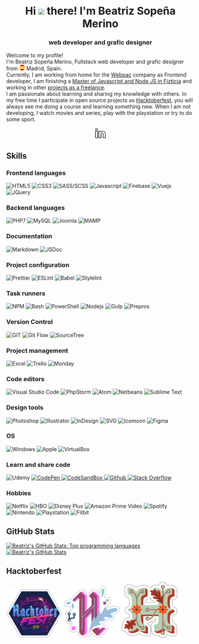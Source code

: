 <div align="center">
	<h1>
		Hi <img src="https://media.giphy.com/media/hvRJCLFzcasrR4ia7z/giphy.gif" width="25px"> there! I'm Beatriz Sopeña Merino
	</h1>
	<h3>
		web developer and grafic designer
	</h3>
</div>


<div id="description">
	<div>
		<p>
			Welcome to my profile!
			<br>
			I'm Beatriz Sopeña Merino, Fullstack web developer and grafic designer from <img src="./README/images/icons/flag-es.svg" alt="Spain" width="15px"> Madrid, Spain.
			<br>
			Currently, I am working from home for the <a href="https://www.webpac.com/" target="_blank" rel="noopener noreferrer">Webpac</a> company as Frontend developer, I am finishing a <a href="https://github.com/beatrizsmerino/exercises-javascript-node" target="_blank" rel="noopener noreferrer">Master of Javascript and Node JS in Fizticia</a> and working in other <a href="https://www.crcanine.com/" target="_blank" rel="noopener noreferrer">projects as a freelance</a>.
			<br>
			I am passionate about learning and sharing my knowledge with others. In my free time I participate in open source projects as <a href="https://hacktoberfest.digitalocean.com/" target="_blank" rel="noopener noreferrer">Hacktoberfest</a>, you will always see me doing a course and learning something new. When I am not developing, I watch movies and series, play with the playstation or try to do some sport.
		</p>
	</div>
	<div align="center">
		<p>
			<a href="https://www.linkedin.com/in/beatrizsmerino/" target="_blank" rel="noopener noreferrer">
				<img src="./README/images/icons/linkedin.gif" alt="Beatriz`s Linkedin" width="30px"/>
			</a>
		</p>
	</div>
</div>


<div id="skills">
	<h2>
		Skills
	</h2>
	<div id="frontend-languages">
		<h3>
			Frontend languages
		</h3>
		<p>
			<img src="https://img.shields.io/badge/-HTML5-E34F26?style=for-the-badge&logo=html5&logoColor=ffffff" alt="HTML5" />
			<img src="https://img.shields.io/badge/-Css3-2173F6?style=for-the-badge&logo=css3&logoColor=ffffff" alt="CSS3" />
			<img src="https://img.shields.io/badge/-SASS/SCSS-CC6699?style=for-the-badge&logo=sass&logoColor=ffffff" alt="SASS/SCSS" />
			<img src="https://img.shields.io/badge/-Javascript-F7DF1E?style=for-the-badge&logo=javascript&logoColor=000000" alt="Javascript" />
			<img src="https://img.shields.io/badge/-Firebase-FFCA28?style=for-the-badge&logo=firebase&logoColor=ffffff" alt="Firebase" />
			<img src="https://img.shields.io/badge/-Vue-3FB280?style=for-the-badge&logo=Vue.js&logoColor=ffffff" alt="Vuejs" />
			<img src="https://img.shields.io/badge/-JQuery-183353?style=for-the-badge&logo=JQuery&logoColor=ffffff" alt="JQuery" />
		</p>
	</div>
	<div id="backend-languages">
		<h3>
			Backend languages
		</h3>
		<p>
			<img src="https://img.shields.io/badge/-PHP7-5F82BB?style=for-the-badge&logo=PHP&logoColor=ffffff" alt="PHP7" />
			<img src="https://img.shields.io/badge/-MySQL-F29111?style=for-the-badge&logo=MySQL&logoColor=ffffff" alt="MySQL" />
			<img src="https://img.shields.io/badge/-Joomla-2E739E?style=for-the-badge&logo=Joomla&logoColor=ffffff" alt="Joomla" />
			<img src="https://img.shields.io/badge/-Mamp-707072?style=for-the-badge&logo=MAMP&logoColor=ffffff" alt="MAMP" />
		</p>
	</div>
	<div id="project-configuration">
		<h3>
			Documentation
		</h3>
		<p>
			<img src="https://img.shields.io/badge/-Markdown-000000?style=for-the-badge&logo=Markdown&logoColor=ffffff" alt="Markdown" />
			<img src="https://img.shields.io/badge/-JSDoc-006FBB?style=for-the-badge&logo=JSDoc&logoColor=ffffff" alt="JSDoc" />
		</p>
	</div>
	<div id="project-configuration">
		<h3>
			Project configuration
		</h3>
		<p>
			<img src="https://img.shields.io/badge/-Prettier-1A2B34?style=for-the-badge&logo=prettier&logoColor=ffffff" alt="Prettier" />
			<img src="https://img.shields.io/badge/-ESLint-4B32C3?style=for-the-badge&logo=eslint&logoColor=ffffff" alt="ESLint" />
			<img src="https://img.shields.io/badge/-babel-F9DC3E?style=for-the-badge&logo=babel&logoColor=000000" alt="Babel" />
			<img src="https://img.shields.io/badge/-stylelint-263238?style=for-the-badge&logo=stylelint&logoColor=ffffff" alt="Stylelint" />
		</p>
	</div>
	<div id="task-runners">
		<h3>
			Task runners
		</h3>
		<p>
			<img src="https://img.shields.io/badge/-NPM-CB3837?style=for-the-badge&logo=npm&logoColor=ffffff" alt="NPM" />
			<img src="https://img.shields.io/badge/Bash-3D4648?style=for-the-badge&logo=gnu-bash&logoColor=ffffff" alt="Bash" />
			<img src="https://img.shields.io/badge/PowerShell-5391FE?style=for-the-badge&logo=PowerShell&logoColor=ffffff" alt="PowerShell" />
			<img src="https://img.shields.io/badge/-Nodejs-43853d?style=for-the-badge&logo=Node.js&logoColor=ffffff" alt="Nodejs" />
			<img src="https://img.shields.io/badge/-Gulp-D34A47?style=for-the-badge&logo=gulp&logoColor=ffffff" alt="Gulp" />
			<img src="https://img.shields.io/badge/-Prepros-00AACD?style=for-the-badge&logo=prepros&logoColor=ffffff" alt="Prepros" />
		</p>
	</div>
	<div id="version-control">
		<h3>
			Version Control
		</h3>
		<p>
			<img src="https://img.shields.io/badge/-Git-F14E32?style=for-the-badge&logo=git&logoColor=ffffff" alt="GIT" />
			<img src="https://img.shields.io/badge/-Git Flow-0288A6?style=for-the-badge&logo=git&logoColor=ffffff" alt="Git Flow" />
			<img src="https://img.shields.io/badge/-SourceTree-0047B3?style=for-the-badge&logo=Atlassian&logoColor=ffffff" alt="SourceTree" />
		</p>
	</div>
	<div id="project-management">
		<h3>
			Project management
		</h3>
		<p>
			<img src="https://img.shields.io/badge/-Excel-217346?style=for-the-badge&logo=MicrosoftExcel&logoColor=ffffff" alt="Excel" />
			<img src="https://img.shields.io/badge/-Trello-2D70C1?style=for-the-badge&logo=Trello&logoColor=ffffff" alt="Trello" />
			<img src="https://img.shields.io/badge/-Monday-D80764?style=for-the-badge&logo=Monday&logoColor=ffffff" alt="Monday" />
		</p>
	</div>
	<div id="code-editors">
		<h3>
			Code editors
		</h3>
		<p>
			<img src="https://img.shields.io/badge/-Visual Studio Code-005BA4?style=for-the-badge&logo=Visual+Studio+Code&logoColor=ffffff" alt="Visual Studio Code" />
			<img src="https://img.shields.io/badge/-PhpStorm-7A59F7?style=for-the-badge&logo=JetBrains&logoColor=ffffff" alt="PhpStorm" />
			<img src="https://img.shields.io/badge/-Atom-5CB4AF?style=for-the-badge&logo=Atom&logoColor=ffffff" alt="Atom" />
			<img src="https://img.shields.io/badge/-Netbeans-1B6AC6?style=for-the-badge&logo=ApacheNetBeansIDE&logoColor=ffffff" alt="Netbeans" />
			<img src="https://img.shields.io/badge/-Sublime Text-222222?style=for-the-badge&logo=Sublime+Text&logoColor=FF9800" alt="Sublime Text" />
		</p>
	</div>
	<div id="design-tools">
		<h3>
			Design tools
		</h3>
		<p>
			<img src="https://img.shields.io/badge/-Photoshop-31A8FF?style=for-the-badge&logo=Adobe-Photoshop&logoColor=ffffff" alt="Photoshop" />
			<img src="https://img.shields.io/badge/-Illustrator-FF9A00?style=for-the-badge&logo=Adobe-Illustrator&logoColor=ffffff" alt="Illustrator" />
			<img src="https://img.shields.io/badge/-InDesign-EE3D8F?style=for-the-badge&logo=Adobe-InDesign&logoColor=ffffff" alt="InDesign" />
			<img src="https://img.shields.io/badge/-SVG-F6AB3A?style=for-the-badge&logo=svg&logoColor=000000" alt="SVG" />
			<img src="https://img.shields.io/badge/-Icomoon-825794?&style=for-the-badge&logo=Icomoon&logoColor=ffffff" alt="Icomoon" />
			<img src="https://img.shields.io/badge/-Figma-F24E1D?&style=for-the-badge&logo=Figma&logoColor=ffffff" alt="Figma" />
		</p>
	</div>
	<div id="operating-system">
		<h3>
			OS
		</h3>
		<p>
			<img src="https://img.shields.io/badge/-Windows-0078D6?style=for-the-badge&logo=Windows&logoColor=ffffff" alt="Windows" />
			<img src="https://img.shields.io/badge/-Mac-999999?style=for-the-badge&logo=apple&logoColor=ffffff" alt="Apple" />
			<img src="https://img.shields.io/badge/-VirtualBox-183A61?style=for-the-badge&logo=virtualbox&logoColor=ffffff" alt="VirtualBox" />
		</p>
	</div>
	<div id="learn-share-code">
		<h3>
			Learn and share code
		</h3>
		<p>
			<img src="https://img.shields.io/badge/-Udemy-EC5252?&style=for-the-badge&logo=Udemy&logoColor=ffffff" alt="Udemy" />
			<a href="https://codepen.io/beatrizsmerino/" target="_blank" rel="noopener noreferrer">
				<img src="https://img.shields.io/badge/-Codepen-47cf73?&style=for-the-badge&logo=Codepen&logoColor=ffffff" alt="CodePen" />
			</a>
			<a href="https://codesandbox.io/u/beatrizsmerino" target="_blank" rel="noopener noreferrer">
				<img src="https://img.shields.io/badge/-CodeSandBox-204056?style=for-the-badge&logo=CodeSandBox&logoColor=ffffff" alt="CodeSandBox" />
			</a>
			<a href="https://github.com/beatrizsmerino" target="_blank" rel="noopener noreferrer">
				<img src="https://img.shields.io/badge/-Github-181717?style=for-the-badge&logo=Github&logoColor=ffffff" alt="Github" />
			</a>
			<a href="https://stackoverflow.com/users/10855837/beatrizsmerino" target="_blank" rel="noopener noreferrer">
				<img src="https://img.shields.io/badge/-Stack Overflow-FE7A16?style=for-the-badge&logo=Stackoverflow&logoColor=ffffff" alt="Stack Overflow" />
			</a>
		</p>
	</div>
	<div id="hobbies">
		<h3>
			Hobbies
		</h3>
		<p>
			<img src="https://img.shields.io/badge/-Netflix-E50914?&style=for-the-badge&logo=netflix&logoColor=ffffff" alt="Netflix" />
			<img src="https://img.shields.io/badge/-HBO-000000?&style=for-the-badge&logo=HBO&logoColor=ffffff" alt="HBO" />
			<img src="https://img.shields.io/badge/-DisneyPlus-214396?&style=for-the-badge&logo=Disney&logoColor=ffffff" alt="Disney Plus" />
			<img src="https://img.shields.io/badge/-Amazon Prime Video-0F79AF?&style=for-the-badge&logo=Amazon&?logoWidth=40&logoColor=ffffff" alt="Amazon Prime Video" />
			<img src="https://img.shields.io/badge/-Spotify-000000?&style=for-the-badge&message=Spotify&color=222222&logo=Spotify&logoColor=1ED760" alt="Spotify" />
			<img src="https://img.shields.io/badge/-Nintendo-E60011?&style=for-the-badge&logo=nintendo&logoColor=ffffff" alt="Nintendo" />
			<img src="https://img.shields.io/badge/-Playstation-003791?&style=for-the-badge&logo=Playstation&logoColor=ffffff" alt="Playstation" />
			<img src="https://img.shields.io/badge/-Fitbit-00B0B9?&style=for-the-badge&logo=Fitbit&logoColor=ffffff" alt="Fitbit" />
		</p>
	</div>
</div>

<div id="github-stats">
	<h2>
		GitHub Stats
	</h2>
	<p>
		<a href="https://github.com/beatrizsmerino/" target="_blank" rel="noopener noreferrer">
			<img src="https://github-readme-stats.vercel.app/api/top-langs/?username=beatrizsmerino&hide=html&theme=vue-dark&show_icons=true"
				alt="Beatriz's GitHub Stats: Top programming languages"/>
		</a>
		<a href="https://github.com/beatrizsmerino/" target="_blank" rel="noopener noreferrer">
			<img src="https://github-readme-stats.vercel.app/api?username=beatrizsmerino&count_private=true&theme=vue-dark&show_icons=true"
				alt="Beatriz's GitHub Stats"/>
		</a>
	</p>
</div>


<div id="hacktoberfest">
	<h2>
		Hacktoberfest
	</h2>
	<p>
		<img src="./README/images/hacktoberfest/hacktoberfest-2019.png" alt="Hacktoberfest 2019" width="150px"/>
		<img src="./README/images/hacktoberfest/hacktoberfest-2020.png" alt="Hacktoberfest 2020" width="150px"/>
		<img src="./README/images/hacktoberfest/hacktoberfest-2021.png" alt="Hacktoberfest 2021" width="150px"/>
	</p>
</div>